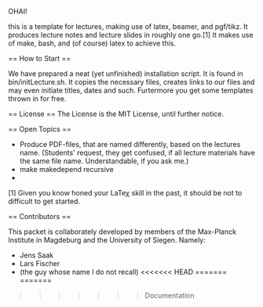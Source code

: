 OHAI!

this is a template for lectures, making use of latex, beamer, and
pgf/tikz. It produces lecture notes and lecture slides in roughly one
go.[1] It makes use of make, bash, and (of course) latex to achieve
this.

== How to Start ==

We have prepared a neat (yet unfinished) installation script. It is
found in bin/initLecture.sh. It copies the necessary files, creates
links to our files and may even initiate titles, dates and such.
Furtermore you get some templates thrown in for free.


== License == 
The License is the MIT License, until further notice.


== Open Topics ==

* Produce PDF-files, that are named differently, based on the lectures
  name. (Students' request, they get confused, if all lecture materials
  have the same file name. Understandable, if you ask me.)
* make makedepend recursive
* 

[1] Given you know honed your LaTeχ skill in the past, it should be not
to difficult to get started.


== Contributors ==

This packet is collaborately developed by members of the Max-Planck
Institute in Magdeburg and the University of Siegen. Namely:

* Jens Saak
* Lars Fischer
* (the guy whose name I do not recall)
<<<<<<< HEAD
=======
=======
>>>>>>> Documentation
